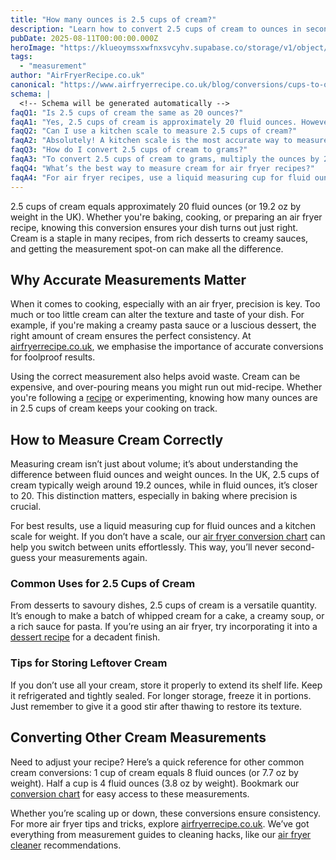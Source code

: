 ```yaml
---
title: "How many ounces is 2.5 cups of cream?"
description: "Learn how to convert 2.5 cups of cream to ounces in seconds. Perfect for air fryer recipes and precise baking measurements."
pubDate: 2025-08-11T00:00:00.000Z
heroImage: "https://klueoymssxwfnxsvcyhv.supabase.co/storage/v1/object/public/Shmucket/how-many-ounces-is-2-5-cups-of-cream.webp"
tags:
  - "measurement"
author: "AirFryerRecipe.co.uk"
canonical: "https://www.airfryerrecipe.co.uk/blog/conversions/cups-to-ounces/how-many-ounces-is-2-5-cups-of-cream"
schema: |
  <!-- Schema will be generated automatically -->
faqQ1: "Is 2.5 cups of cream the same as 20 ounces?"
faqA1: "Yes, 2.5 cups of cream is approximately 20 fluid ounces. However, if you're measuring by weight in the UK, it’s closer to 19.2 ounces. Always check whether your recipe calls for fluid ounces or weight ounces for accuracy."
faqQ2: "Can I use a kitchen scale to measure 2.5 cups of cream?"
faqA2: "Absolutely! A kitchen scale is the most accurate way to measure cream by weight. Simply set your scale to ounces, pour the cream until it reads 19.2 ounces (for UK measurements), and you’re good to go."
faqQ3: "How do I convert 2.5 cups of cream to grams?"
faqA3: "To convert 2.5 cups of cream to grams, multiply the ounces by 28.35. For fluid ounces (20 oz), that’s about 567 grams. For weight ounces (19.2 oz), it’s roughly 544 grams."
faqQ4: "What’s the best way to measure cream for air fryer recipes?"
faqA4: "For air fryer recipes, use a liquid measuring cup for fluid ounces or a scale for weight. Precision ensures your dish cooks evenly. Check out our <a href=https://www.airfryerrecipe.co.uk/air-fryer-conversion-chart>conversion chart</a> for quick reference."
---
```

<p>2.5 cups of cream equals approximately 20 fluid ounces (or 19.2 oz by weight in the UK). Whether you're baking, cooking, or preparing an air fryer recipe, knowing this conversion ensures your dish turns out just right. Cream is a staple in many recipes, from rich desserts to creamy sauces, and getting the measurement spot-on can make all the difference.</p>  

<h2>Why Accurate Measurements Matter</h2>  
<p>When it comes to cooking, especially with an air fryer, precision is key. Too much or too little cream can alter the texture and taste of your dish. For example, if you're making a creamy pasta sauce or a luscious dessert, the right amount of cream ensures the perfect consistency. At <a href=https://www.airfryerrecipe.co.uk/>airfryerrecipe.co.uk</a>, we emphasise the importance of accurate conversions for foolproof results.</p>  

<p>Using the correct measurement also helps avoid waste. Cream can be expensive, and over-pouring means you might run out mid-recipe. Whether you're following a <a href=https://www.airfryerrecipe.co.uk/recipes>recipe</a> or experimenting, knowing how many ounces are in 2.5 cups of cream keeps your cooking on track.</p>  

<h2>How to Measure Cream Correctly</h2>  
<p>Measuring cream isn’t just about volume; it’s about understanding the difference between fluid ounces and weight ounces. In the UK, 2.5 cups of cream typically weigh around 19.2 ounces, while in fluid ounces, it’s closer to 20. This distinction matters, especially in baking where precision is crucial.</p>  

<p>For best results, use a liquid measuring cup for fluid ounces and a kitchen scale for weight. If you don’t have a scale, our <a href=https://www.airfryerrecipe.co.uk/air-fryer-conversion-chart>air fryer conversion chart</a> can help you switch between units effortlessly. This way, you’ll never second-guess your measurements again.</p>  

<h3>Common Uses for 2.5 Cups of Cream</h3>  
<p>From desserts to savoury dishes, 2.5 cups of cream is a versatile quantity. It’s enough to make a batch of whipped cream for a cake, a creamy soup, or a rich sauce for pasta. If you’re using an air fryer, try incorporating it into a <a href=https://www.airfryerrecipe.co.uk/recipe-category/dessert>dessert recipe</a> for a decadent finish.</p>  

<h3>Tips for Storing Leftover Cream</h3>  
<p>If you don’t use all your cream, store it properly to extend its shelf life. Keep it refrigerated and tightly sealed. For longer storage, freeze it in portions. Just remember to give it a good stir after thawing to restore its texture.</p>  

<h2>Converting Other Cream Measurements</h2>  
<p>Need to adjust your recipe? Here’s a quick reference for other common cream conversions: 1 cup of cream equals 8 fluid ounces (or 7.7 oz by weight). Half a cup is 4 fluid ounces (3.8 oz by weight). Bookmark our <a href=https://www.airfryerrecipe.co.uk/air-fryer-conversion-chart>conversion chart</a> for easy access to these measurements.</p>  

<p>Whether you’re scaling up or down, these conversions ensure consistency. For more air fryer tips and tricks, explore <a href=https://www.airfryerrecipe.co.uk/>airfryerrecipe.co.uk</a>. We’ve got everything from measurement guides to cleaning hacks, like our <a href=https://www.airfryerrecipe.co.uk/air-fryer-cleaner>air fryer cleaner</a> recommendations.</p>
